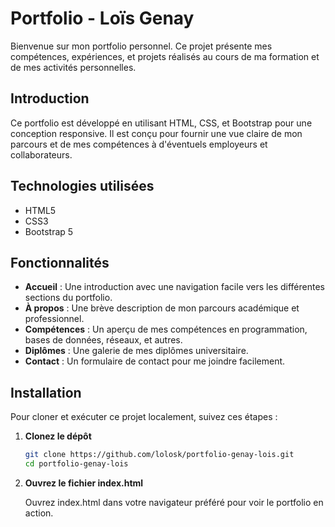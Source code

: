 # Portfolio - Loïs Genay

Bienvenue sur mon portfolio personnel. Ce projet présente mes compétences, expériences, et projets réalisés au cours de ma formation et de mes activités personnelles.

## Introduction

Ce portfolio est développé en utilisant HTML, CSS, et Bootstrap pour une conception responsive. Il est conçu pour fournir une vue claire de mon parcours et de mes compétences à d'éventuels employeurs et collaborateurs.

## Technologies utilisées

- HTML5
- CSS3
- Bootstrap 5

## Fonctionnalités

- **Accueil** : Une introduction avec une navigation facile vers les différentes sections du portfolio.
- **À propos** : Une brève description de mon parcours académique et professionnel.
- **Compétences** : Un aperçu de mes compétences en programmation, bases de données, réseaux, et autres.
- **Diplômes** : Une galerie de mes diplômes universitaire.
- **Contact** : Un formulaire de contact pour me joindre facilement.

## Installation

Pour cloner et exécuter ce projet localement, suivez ces étapes :

1. **Clonez le dépôt**

   ```bash
   git clone https://github.com/lolosk/portfolio-genay-lois.git
   cd portfolio-genay-lois

2. **Ouvrez le fichier index.html**

   Ouvrez index.html dans votre navigateur préféré pour voir le portfolio en action.
   
